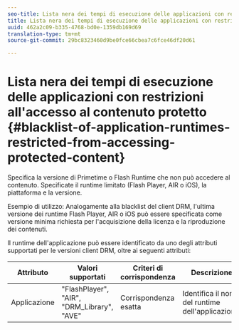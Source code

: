 ```yaml
---
seo-title: Lista nera dei tempi di esecuzione delle applicazioni con restrizioni all'accesso al contenuto protetto
title: Lista nera dei tempi di esecuzione delle applicazioni con restrizioni all'accesso al contenuto protetto
uuid: 462a2c09-b335-4768-bd0e-1359db169d69
translation-type: tm+mt
source-git-commit: 29bc8323460d9be0fce66cbea7c6fce46df20d61

---
```



# Lista nera dei tempi di esecuzione delle applicazioni con restrizioni all&#39;accesso al contenuto protetto {#blacklist-of-application-runtimes-restricted-from-accessing-protected-content}

Specifica la versione di Primetime o Flash Runtime che non può accedere al contenuto. Specificate il runtime limitato (Flash Player, AIR o iOS), la piattaforma e la versione.

Esempio di utilizzo: Analogamente alla blacklist del client DRM, l&#39;ultima versione dei runtime Flash Player, AIR o iOS può essere specificata come versione minima richiesta per l&#39;acquisizione della licenza e la riproduzione dei contenuti.

Il runtime dell&#39;applicazione può essere identificato da uno degli attributi supportati per le versioni client DRM, oltre ai seguenti attributi:

| **Attributo** | **Valori supportati** | **Criteri di corrispondenza** | **Descrizione** |
|---|---|---|---|
| Applicazione | &quot;FlashPlayer&quot;, &quot;AIR&quot;, &quot;DRM_Library&quot;, &quot;AVE&quot; | Corrispondenza esatta | Identifica il nome del runtime dell&#39;applicazione. |

